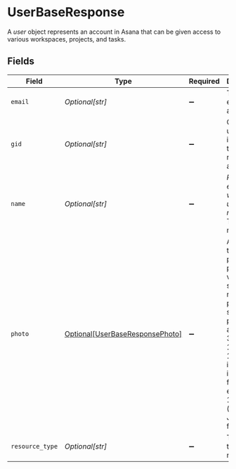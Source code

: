 # UserBaseResponse

A *user* object represents an account in Asana that can be given access to various workspaces, projects, and tasks.


## Fields

| Field                                                                                                                                                                                                      | Type                                                                                                                                                                                                       | Required                                                                                                                                                                                                   | Description                                                                                                                                                                                                | Example                                                                                                                                                                                                    |
| ---------------------------------------------------------------------------------------------------------------------------------------------------------------------------------------------------------- | ---------------------------------------------------------------------------------------------------------------------------------------------------------------------------------------------------------- | ---------------------------------------------------------------------------------------------------------------------------------------------------------------------------------------------------------- | ---------------------------------------------------------------------------------------------------------------------------------------------------------------------------------------------------------- | ---------------------------------------------------------------------------------------------------------------------------------------------------------------------------------------------------------- |
| `email`                                                                                                                                                                                                    | *Optional[str]*                                                                                                                                                                                            | :heavy_minus_sign:                                                                                                                                                                                         | The user's email address.                                                                                                                                                                                  | gsanchez@example.com                                                                                                                                                                                       |
| `gid`                                                                                                                                                                                                      | *Optional[str]*                                                                                                                                                                                            | :heavy_minus_sign:                                                                                                                                                                                         | Globally unique identifier of the resource, as a string.                                                                                                                                                   | 12345                                                                                                                                                                                                      |
| `name`                                                                                                                                                                                                     | *Optional[str]*                                                                                                                                                                                            | :heavy_minus_sign:                                                                                                                                                                                         | *Read-only except when same user as requester*. The user’s name.                                                                                                                                           | Greg Sanchez                                                                                                                                                                                               |
| `photo`                                                                                                                                                                                                    | [Optional[UserBaseResponsePhoto]](../../models/shared/userbaseresponsephoto.md)                                                                                                                            | :heavy_minus_sign:                                                                                                                                                                                         | A map of the user’s profile photo in various sizes, or null if no photo is set. Sizes provided are 21, 27, 36, 60, 128, and 1024. All images are in PNG format, except for 1024 (which is in JPEG format). |                                                                                                                                                                                                            |
| `resource_type`                                                                                                                                                                                            | *Optional[str]*                                                                                                                                                                                            | :heavy_minus_sign:                                                                                                                                                                                         | The base type of this resource.                                                                                                                                                                            | task                                                                                                                                                                                                       |
